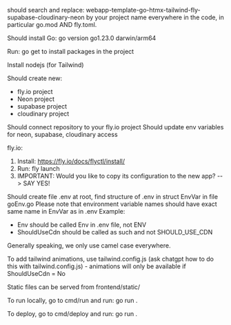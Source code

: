 should search and replace: webapp-template-go-htmx-tailwind-fly-supabase-cloudinary-neon
by your project name everywhere in the code, in particular go.mod AND fly.toml.

Should install Go: go version go1.23.0 darwin/arm64

Run: go get to install packages in the project

Install nodejs (for Tailwind)



Should create new:
- fly.io project
- Neon project
- supabase project
- cloudinary project


Should connect repository to your fly.io project
Should update env variables for neon, supabase, cloudinary access

fly.io:
1. Install: https://fly.io/docs/flyctl/install/
2. Run: fly launch
3. IMPORTANT: Would you like to copy its configuration to the new app? --> SAY YES!


Should create file .env at root, find structure of .env in struct EnvVar in file goEnv.go
Please note that environment variable names should have exact same name in EnvVar as in .env
Example: 
- Env should be called Env in .env file, not ENV
- ShouldUseCdn should be called as such and not SHOULD_USE_CDN

Generally speaking, we only use camel case everywhere.

To add tailwind animations, use tailwind.config.js (ask chatgpt how to do this with tailwind.config.js) - animations will only be available if ShouldUseCdn = No

Static files can be served from frontend/static/

To run locally, go to cmd/run and run: go run .

To deploy, go to cmd/deploy and run: go run .


